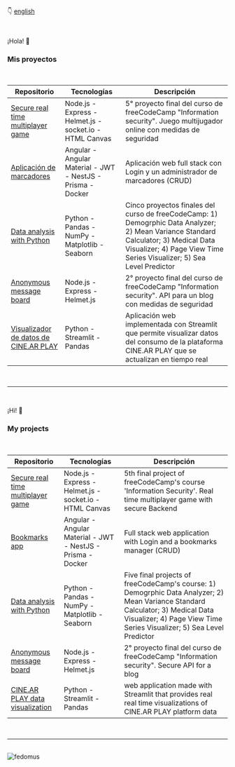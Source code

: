 👇 [english](#english)

<br>

¡Hola! 👋

### Mis proyectos

<br>

|Repositorio|Tecnologías|Descripción|
| --- | --- | --- |
| [Secure real time multiplayer game](https://github.com/Fedomus/secure-real-time-multiplayer-game) | Node.js - Express - Helmet.js - socket.io - HTML Canvas | 5° proyecto final del curso de freeCodeCamp "Information security". Juego multijugador online con medidas de seguridad |
| [Aplicación de marcadores](https://github.com/Fedomus/bookmarks) | Angular - Angular Material - JWT - NestJS - Prisma - Docker | Aplicación web full stack con Login y un administrador de marcadores (CRUD) |
| [Data analysis with Python](https://github.com/Fedomus/freeCodeCamp-dataAnalysisPython-projects) | Python - Pandas - NumPy - Matplotlib - Seaborn | Cinco proyectos finales del curso de freeCodeCamp: 1) Demogrphic Data Analyzer; 2) Mean Variance Standard Calculator; 3) Medical Data Visualizer; 4) Page View Time Series Visualizer; 5) Sea Level Predictor |
| [Anonymous message board](https://github.com/Fedomus/anonymous-message-board) | Node.js - Express - Helmet.js | 2° proyecto final del curso de freeCodeCamp "Information security". API para un blog con medidas de seguridad |
| [Visualizador de datos de CINE.AR PLAY](https://github.com/Fedomus/cinearplay_data_visualization) | Python - Streamlit - Pandas | Aplicación web implementada con Streamlit que permite visualizar datos del consumo de la plataforma CINE.AR PLAY que se actualizan en tiempo real |
<br>
<hr>
<p id="english"></p>
<br>

¡Hi! 👋

### My projects

<br>

|Repositorio|Tecnologías|Descripción|
| --- | --- | --- |
| [Secure real time multiplayer game](https://github.com/Fedomus/secure-real-time-multiplayer-game) | Node.js - Express - Helmet.js - socket.io - HTML Canvas | 5th final project of freeCodeCamp's course 'Information Security'. Real time multiplayer game with secure Backend |
| [Bookmarks app](https://github.com/Fedomus/bookmarks) | Angular - Angular Material - JWT - NestJS - Prisma - Docker | Full stack web application with Login and a bookmarks manager (CRUD) |
| [Data analysis with Python](https://github.com/Fedomus/freeCodeCamp-dataAnalysisPython-projects) | Python - Pandas - NumPy - Matplotlib - Seaborn | Five final projects of freeCodeCamp's course: 1) Demogrphic Data Analyzer; 2) Mean Variance Standard Calculator; 3) Medical Data Visualizer; 4) Page View Time Series Visualizer; 5) Sea Level Predictor |
| [Anonymous message board](https://github.com/Fedomus/anonymous-message-board) | Node.js - Express - Helmet.js | 2° proyecto final del curso de freeCodeCamp "Information security". Secure API for a blog |
| [CINE.AR PLAY data visualization](https://github.com/Fedomus/cinearplay_data_visualization) | Python - Streamlit - Pandas | web application made with Streamlit that provides real real time visualizations of CINE.AR PLAY platform data |
<br>
<hr>
<br>
<img align="center" src="https://github-readme-stats.vercel.app/api/top-langs?username=fedomus&show_icons=true&locale=en&layout=compact" alt="fedomus" />
